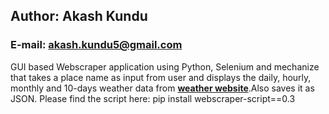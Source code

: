 ## Author: Akash Kundu  
### E-mail: akash.kundu5@gmail.com  


GUI based Webscraper application using Python, Selenium and mechanize that takes a place name as input from user and displays the daily, hourly, monthly and 10-days weather data from [**weather website**](https://weather.com/en-IN/).Also saves it as JSON.
Please find the script here:
pip install webscraper-script==0.3

